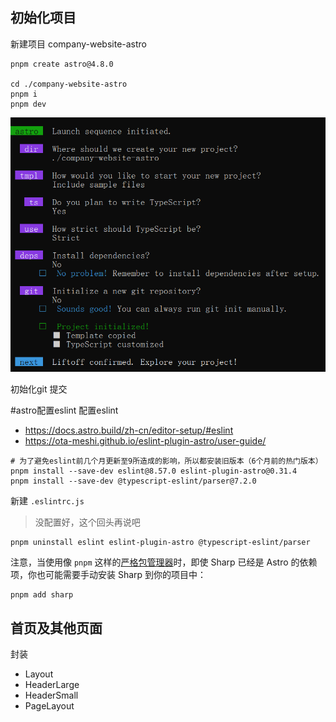 
## 初始化项目

新建项目 company-website-astro
```
pnpm create astro@4.8.0

cd ./company-website-astro
pnpm i
pnpm dev
```
![](assets/Pasted%20image%2020240808084638.png)

初始化git 提交

#astro配置eslint
配置eslint
- https://docs.astro.build/zh-cn/editor-setup/#eslint
- https://ota-meshi.github.io/eslint-plugin-astro/user-guide/
```
# 为了避免eslint前几个月更新至9所造成的影响，所以都安装旧版本（6个月前的热门版本）
pnpm install --save-dev eslint@8.57.0 eslint-plugin-astro@0.31.4
pnpm install --save-dev @typescript-eslint/parser@7.2.0
```
新建 `.eslintrc.js`
> 没配置好，这个回头再说吧
```
pnpm uninstall eslint eslint-plugin-astro @typescript-eslint/parser
```

注意，当使用像 `pnpm` 这样的[严格包管理器](https://pnpm.io/pnpm-vs-npm#npms-flat-tree)时，即使 Sharp 已经是 Astro 的依赖项，你也可能需要手动安装 Sharp 到你的项目中：
```
pnpm add sharp
```

## 首页及其他页面
封装 
- Layout 
- HeaderLarge
- HeaderSmall
- PageLayout



